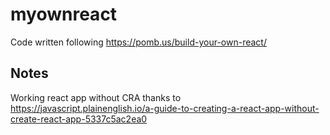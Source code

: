 # myownreact

Code written following https://pomb.us/build-your-own-react/

## Notes

Working react app without CRA thanks to https://javascript.plainenglish.io/a-guide-to-creating-a-react-app-without-create-react-app-5337c5ac2ea0
